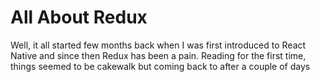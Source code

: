 # All About Redux

Well, it all started few months back when I was first introduced to React Native and since then Redux has been a pain. Reading for the first time, things seemed to be cakewalk but coming back to after a couple of days
<!--stackedit_data:
eyJoaXN0b3J5IjpbLTE5NDc1MDE1MThdfQ==
-->